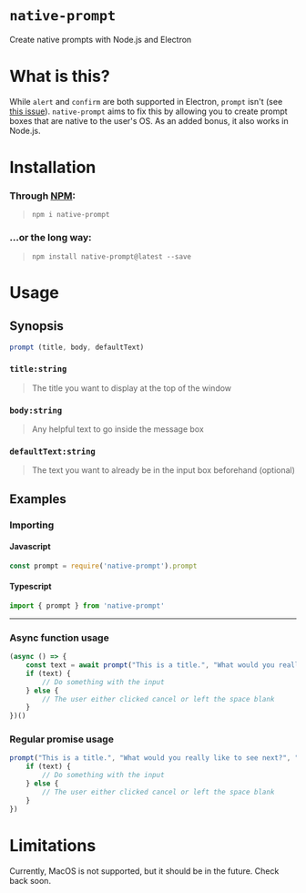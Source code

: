 # `native-prompt`
Create native prompts with Node.js and Electron

# What is this?
While `alert` and `confirm` are both supported in Electron, `prompt` isn't (see [this issue](https://github.com/electron/electron/issues/472)). `native-prompt` aims to fix this by allowing you to create prompt boxes that are native to the user's OS. As an added bonus, it also works in Node.js.

# Installation
### Through [NPM](https://www.npmjs.com/package/native-prompt):
>`npm i native-prompt`
### ...or the long way:
>`npm install native-prompt@latest --save`

# Usage
## Synopsis
```js
prompt (title, body, defaultText)
```
### `title:string`
>The title you want to display at the top of the window
### `body:string`
>Any helpful text to go inside the message box
### `defaultText:string`
>The text you want to already be in the input box beforehand (optional)

## Examples
### Importing
#### Javascript
```js
const prompt = require('native-prompt').prompt
```
#### Typescript
```ts
import { prompt } from 'native-prompt'
```
---
### Async function usage
```js
(async () => {
    const text = await prompt("This is a title.", "What would you really like to see next?", "Nothing");
    if (text) {
        // Do something with the input
    } else {
        // The user either clicked cancel or left the space blank
    }
})()
```
### Regular promise usage
```js
prompt("This is a title.", "What would you really like to see next?", "Nothing").then(text => {
    if (text) {
        // Do something with the input
    } else {
        // The user either clicked cancel or left the space blank
    }
})
```

# Limitations
Currently, MacOS is not supported, but it should be in the future. Check back soon.
